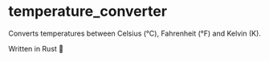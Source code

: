 # temperature_converter

Converts temperatures between Celsius (°C), Fahrenheit (°F) and Kelvin (K).

Written in Rust 🦀
